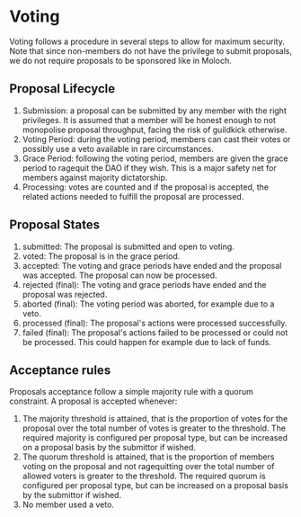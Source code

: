 # Voting
Voting follows a procedure in several steps to allow for maximum security. Note that since non-members do not have the privilege to submit proposals, we do not require proposals to be sponsored like in Moloch.

## Proposal Lifecycle

  1. Submission: a proposal can be submitted by any member with the right privileges. It is assumed that a member will be honest enough to not monopolise proposal throughput, facing the risk of guildkick otherwise.
  1. Voting Period: during the voting period, members can cast their votes or possibly use a veto available in rare circumstances.
  1. Grace Period: following the voting period, members are given the grace period to ragequit the DAO if they wish. This is a major safety net for members against majority dictatorship.
  1. Processing: votes are counted and if the proposal is accepted, the related actions needed to fulfill the proposal are processed.

## Proposal States

  1. submitted: The proposal is submitted and open to voting.
  1. voted: The proposal is in the grace period.
  1. accepted: The voting and grace periods have ended and the proposal was accepted. The proposal can now be processed.
  1. rejected (final): The voting and grace periods have ended and the proposal was rejected.
  1. aborted (final): The voting period was aborted, for example due to a veto.
  1. processed (final): The proposal's actions were processed successfully.
  1. failed (final): The proposal's actions failed to be processed or could not be processed. This could happen for example due to lack of funds.

## Acceptance rules
Proposals acceptance follow a simple majority rule with a quorum constraint. A proposal is accepted whenever:

  1. The majority threshold is attained, that is the proportion of votes for the proposal over the total number of votes is greater to the threshold. The required majority is configured per proposal type, but can be increased on a proposal basis by the submittor if wished.
  1. The quorum threshold is attained, that is the proportion of members voting on the proposal and not ragequitting over the total number of allowed voters is greater to the threshold. The required quorum is configured per proposal type, but can be increased on a proposal basis by the submittor if wished.
  1. No member used a veto.
